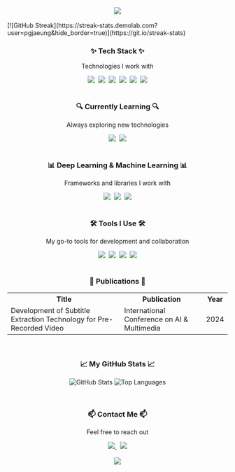 <div align="center">
  <img src="https://capsule-render.vercel.app/api?type=rounded&color=0F52BA&height=250&section=header&text=Jaeung's%20Code&fontSize=75&animation=fadeIn&fontColor=FFD700"/>
</div>

<br>
[![GitHub Streak](https://streak-stats.demolab.com?user=pgjaeung&hide_border=true)](https://git.io/streak-stats)
<br>
<div align="center">
  <h3>✨ Tech Stack ✨</h3>
  <p>Technologies I work with</p>
  <img src="https://img.shields.io/badge/JAVA-F7DF1E.svg?style=for-the-badge&logo=java&logoColor=black" />&nbsp
  <img src="https://img.shields.io/badge/Python-3670A0.svg?style=for-the-badge&logo=python&logoColor=ffdd54" />&nbsp
  <img src="https://img.shields.io/badge/HTML5-E34F26.svg?style=for-the-badge&logo=html5&logoColor=white" />&nbsp
  <img src="https://img.shields.io/badge/CSS3-1572B6.svg?style=for-the-badge&logo=css3&logoColor=white" />&nbsp
  <img src="https://img.shields.io/badge/JavaScript-F7DF1E.svg?style=for-the-badge&logo=javascript&logoColor=black" />&nbsp
  <img src="https://img.shields.io/badge/Machine%20Learning-0A9396.svg?style=for-the-badge&logo=scikit-learn&logoColor=white" />
</div>

<br>

<div align="center">
  <h3>🔍 Currently Learning 🔍</h3>
  <p>Always exploring new technologies</p>
  <img src="https://img.shields.io/badge/Computer%20Vision-2C2C32.svg?style=for-the-badge&logo=opencv&logoColor=FFD700" />&nbsp
  <img src="https://img.shields.io/badge/Machine%20Learning-0A9396.svg?style=for-the-badge&logo=tensorflow&logoColor=white" />
</div>

<br>

<div align="center">
  <h3>📊 Deep Learning & Machine Learning 📊</h3>
  <p>Frameworks and libraries I work with</p>
  <img src="https://img.shields.io/badge/PyTorch-EE4C2C?style=for-the-badge&logo=pytorch&logoColor=white" />&nbsp
  <img src="https://img.shields.io/badge/TensorFlow-FF6F00?style=for-the-badge&logo=tensorflow&logoColor=white" />&nbsp
  <img src="https://img.shields.io/badge/OpenCV-5C3EE8?style=for-the-badge&logo=opencv&logoColor=white" />
</div>

<br>

<div align="center">
  <h3>🛠 Tools I Use 🛠</h3>
  <p>My go-to tools for development and collaboration</p>
  <img src="https://img.shields.io/badge/Git-F05033.svg?style=for-the-badge&logo=git&logoColor=white" />&nbsp
  <img src="https://img.shields.io/badge/GitHub-181717.svg?style=for-the-badge&logo=github&logoColor=white" />&nbsp
  <img src="https://img.shields.io/badge/Docker-2496ED.svg?style=for-the-badge&logo=docker&logoColor=white" />&nbsp
  <img src="https://img.shields.io/badge/Notion-F3F3F3.svg?style=for-the-badge&logo=notion&logoColor=black" />
</div>

<br>

<div align="center">
  <h3>📄 Publications 📄</h3>
  <table>
    <tr>
      <th>Title</th>
      <th>Publication</th>
      <th>Year</th>
    </tr>
    <tr>
      <td>Development of Subtitle Extraction Technology for Pre-Recorded Video</td>
      <td>International Conference on AI & Multimedia</td>
      <td>2024</td>
    </tr>
  </table>
</div>

<br>

<div align="center">
  <h3>📈 My GitHub Stats 📈</h3>
  <p>
    <img src="https://github-readme-stats.vercel.app/api?username=pgjaeung&show_icons=true&theme=swift" alt="GitHub Stats" />
    <img src="https://github-readme-stats.vercel.app/api/top-langs/?username=pgjaeung&layout=compact&theme=swift" alt="Top Languages" />
  </p>
</div>


<br>

<div align="center">
  <h3>📫 Contact Me 📫</h3>
  <p>Feel free to reach out</p>
  <a href="mailto:jaeung.lee@m4ml.re.kr">
    <img src="https://img.shields.io/badge/jaeung.lee@m4ml.re.kr-1E90FF?style=for-the-badge&logo=gmail&logoColor=white"/>
  </a>&nbsp
  <a href="mailto:lju9176@donga.ac.kr">
    <img src="https://img.shields.io/badge/lju9176@donga.ac.kr-D14836?style=for-the-badge&logo=gmail&logoColor=white"/>
  </a>
</div>

<br>

<div align="center">
  <img src="https://capsule-render.vercel.app/api?type=soft&color=0F52BA&height=120&section=footer&text=Happy%20Coding!&fontSize=30&fontColor=FFD700"/>
</div>
